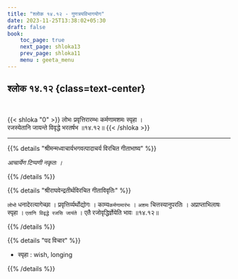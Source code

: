 ```yaml
---
title: "श्लोक १४.१२ - गुणत्रयविभागयोग"
date: 2023-11-25T13:38:02+05:30
draft: false
book:
    toc_page: true
    next_page: shloka13
    prev_page: shloka11
    menu : geeta_menu
---
```




## श्लोक १४.१२ {class=text-center}

<br/>

{{< shloka  "0"  >}}
लोभः प्रवृत्तिरारम्भः कर्मणामशमः स्पृहा ।    
रजस्येतानि जायन्ते विवृद्धे भरतर्षभ ॥१४.१२॥
{{< /shloka >}}

---


{{% details "श्रीमन्मध्वाचार्यभगवत्पादाचर्य विरचित  गीताभाष्य" %}}

*आचार्येण टिप्पणी नकृतः ।*

{{% /details %}}



{{% details "श्रीराघवेन्द्रतीर्थविरचित गीताविवृतिः" %}}

`लोभो` धनादेरत्यागेच्छा । प्रवृत्तिर्व्यर्थोद्योगः । 
काम्य`कर्मणामारंभः` ।
`अशमः` चित्तस्यानुपरतिः । अप्राप्ताभिलाषः स्पृहा । 
`एतानि विवृद्धे रजसि जायंते`
। एतै रजोवृद्धिर्ज्ञेयेति भावः ॥१४.१२॥

{{% /details %}}



{{% details "पद विचार" %}}

- स्पृहा : wish, longing

{{% /details %}}
